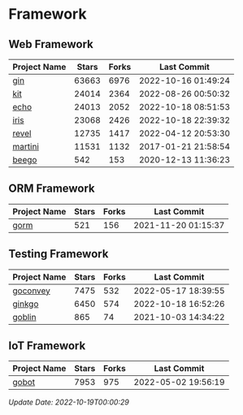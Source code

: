 # Framework

## Web Framework
| Project Name | Stars | Forks | Last Commit |
| ------------ | ----- | ----- | ----------- |
| [gin](https://github.com/gin-gonic/gin) | 63663 | 6976 | 2022-10-16 01:49:24 |
| [kit](https://github.com/go-kit/kit) | 24014 | 2364 | 2022-08-26 00:50:32 |
| [echo](https://github.com/labstack/echo) | 24013 | 2052 | 2022-10-18 08:51:53 |
| [iris](https://github.com/kataras/iris) | 23068 | 2426 | 2022-10-18 22:39:32 |
| [revel](https://github.com/revel/revel) | 12735 | 1417 | 2022-04-12 20:53:30 |
| [martini](https://github.com/go-martini/martini) | 11531 | 1132 | 2017-01-21 21:58:54 |
| [beego](https://github.com/astaxie/beego) | 542 | 153 | 2020-12-13 11:36:23 |

## ORM Framework
| Project Name | Stars | Forks | Last Commit |
| ------------ | ----- | ----- | ----------- |
| [gorm](https://github.com/jinzhu/gorm) | 521 | 156 | 2021-11-20 01:15:37 |

## Testing Framework
| Project Name | Stars | Forks | Last Commit |
| ------------ | ----- | ----- | ----------- |
| [goconvey](https://github.com/smartystreets/goconvey) | 7475 | 532 | 2022-05-17 18:39:55 |
| [ginkgo](https://github.com/onsi/ginkgo) | 6450 | 574 | 2022-10-18 16:52:26 |
| [goblin](https://github.com/franela/goblin) | 865 | 74 | 2021-10-03 14:34:22 |

## IoT Framework
| Project Name | Stars | Forks | Last Commit |
| ------------ | ----- | ----- | ----------- |
| [gobot](https://github.com/hybridgroup/gobot) | 7953 | 975 | 2022-05-02 19:56:19 |

*Update Date: 2022-10-19T00:00:29*